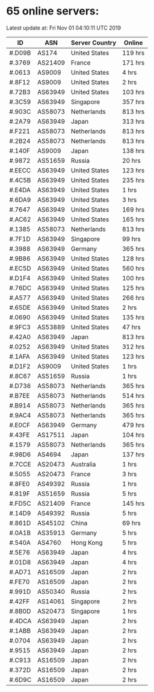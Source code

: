 # 65 online servers:

Latest update at: Fri Nov 01 04:10:11 UTC 2019

| ID | ASN | Server Country | Online |
| -- | --- | -------------- | ------ |
| #.D09B | AS174 | United States | 119 hrs |
| #.3769 | AS21409 | France | 171 hrs |
| #.0613 | AS9009 | United States | 4 hrs |
| #.8F12 | AS9009 | United States | 2 hrs |
| #.72B3 | AS63949 | United States | 103 hrs |
| #.3C59 | AS63949 | Singapore | 357 hrs |
| #.903C | AS58073 | Netherlands | 813 hrs |
| #.2A79 | AS63949 | Japan | 313 hrs |
| #.F221 | AS58073 | Netherlands | 813 hrs |
| #.2B24 | AS58073 | Netherlands | 813 hrs |
| #.140F | AS9009 | Japan | 138 hrs |
| #.9872 | AS51659 | Russia | 20 hrs |
| #.EECC | AS63949 | United States | 123 hrs |
| #.4C5B | AS63949 | United States | 235 hrs |
| #.E4DA | AS63949 | United States | 1 hrs |
| #.6DA9 | AS63949 | United States | 3 hrs |
| #.7647 | AS63949 | United States | 169 hrs |
| #.AC62 | AS63949 | United States | 165 hrs |
| #.1385 | AS58073 | Netherlands | 813 hrs |
| #.7F1D | AS63949 | Singapore | 99 hrs |
| #.3988 | AS63949 | Germany | 365 hrs |
| #.9B86 | AS63949 | United States | 128 hrs |
| #.EC5D | AS63949 | United States | 560 hrs |
| #.D1F4 | AS63949 | United States | 100 hrs |
| #.76DC | AS63949 | United States | 125 hrs |
| #.A577 | AS63949 | United States | 266 hrs |
| #.65DE | AS63949 | United States | 2 hrs |
| #.0690 | AS63949 | United States | 135 hrs |
| #.9FC3 | AS53889 | United States | 47 hrs |
| #.42A0 | AS63949 | Japan | 813 hrs |
| #.0252 | AS63949 | United States | 312 hrs |
| #.1AFA | AS63949 | United States | 123 hrs |
| #.D1F2 | AS9009 | United States | 1 hrs |
| #.8C67 | AS51659 | Russia | 1 hrs |
| #.D736 | AS58073 | Netherlands | 365 hrs |
| #.B7EE | AS58073 | Netherlands | 514 hrs |
| #.B914 | AS58073 | Netherlands | 365 hrs |
| #.9AC4 | AS58073 | Netherlands | 365 hrs |
| #.E0CF | AS63949 | Germany | 479 hrs |
| #.43FE | AS17511 | Japan | 104 hrs |
| #.1579 | AS58073 | Netherlands | 365 hrs |
| #.98D6 | AS4694 | Japan | 137 hrs |
| #.7CCE | AS20473 | Australia | 1 hrs |
| #.5055 | AS20473 | France | 3 hrs |
| #.8FE0 | AS49392 | Russia | 1 hrs |
| #.819F | AS51659 | Russia | 5 hrs |
| #.FD5C | AS21409 | France | 145 hrs |
| #.14D9 | AS49392 | Russia | 5 hrs |
| #.861D | AS45102 | China | 69 hrs |
| #.0A1B | AS35913 | Germany | 5 hrs |
| #.540A | AS4760 | Hong Kong | 5 hrs |
| #.5E76 | AS63949 | Japan | 4 hrs |
| #.01D8 | AS63949 | Japan | 4 hrs |
| #.AD71 | AS16509 | Japan | 2 hrs |
| #.FE70 | AS16509 | Japan | 2 hrs |
| #.991D | AS50340 | Russia | 2 hrs |
| #.42FF | AS14061 | Singapore | 2 hrs |
| #.8B0D | AS20473 | Singapore | 1 hrs |
| #.4DCA | AS63949 | Japan | 2 hrs |
| #.1ABB | AS63949 | Japan | 2 hrs |
| #.0704 | AS63949 | Japan | 2 hrs |
| #.9515 | AS63949 | Japan | 2 hrs |
| #.C913 | AS16509 | Japan | 2 hrs |
| #.372D | AS16509 | Japan | 2 hrs |
| #.6D9C | AS16509 | Japan | 2 hrs |

